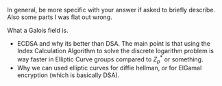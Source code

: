 In general, be more specific with your answer if asked to briefly describe. Also some parts I was flat out wrong.


What a Galois field is.


- ECDSA and why its better than DSA. The main point is that using the Index Calculation Algorithm to solve the discrete logarithm problem is way faster in Elliptic Curve groups compared to $Z_p^*$ or something.
- Why we can used elliptic curves for diffie hellman, or for ElGamal encryption (which is basically DSA).


